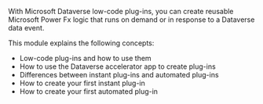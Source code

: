 With Microsoft Dataverse low-code plug-ins, you can create reusable Microsoft Power Fx logic that runs on demand or in response to a Dataverse data event.

This module explains the following concepts:

-	Low-code plug-ins and how to use them
-	How to use the Dataverse accelerator app to create plug-ins
-	Differences between instant plug-ins and automated plug-ins
-	How to create your first instant plug-in
-	How to create your first automated plug-in
